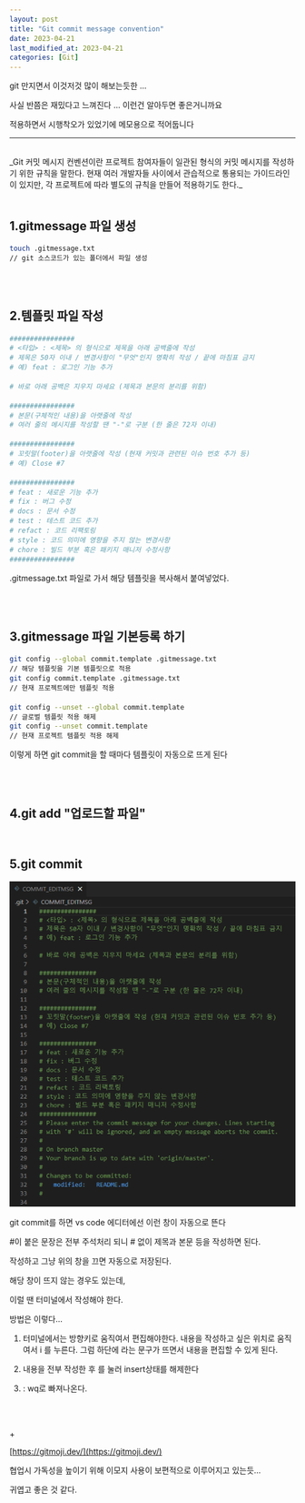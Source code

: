 ```yaml
---
layout: post
title: "Git commit message convention"
date: 2023-04-21
last_modified_at: 2023-04-21
categories: [Git]
---
```


git 만지면서 이것저것 많이 해보는듯한 ...

사실 반쯤은 재밌다고 느껴진다 ... 이런건 알아두면 좋은거니까요

적용하면서 시행착오가 있었기에 메모용으로 적어둡니다

---

<br>
_Git 커밋 메시지 컨벤션이란 프로젝트 참여자들이 일관된 형식의 커밋 메시지를 작성하기 위한 규칙을 말한다. 현재 여러 개발자들 사이에서 관습적으로 통용되는 가이드라인이 있지만, 각 프로젝트에 따라 별도의 규칙을 만들어 적용하기도 한다._
<br><br>

## 1.gitmessage 파일 생성

```bash
touch .gitmessage.txt
// git 소스코드가 있는 폴더에서 파일 생성
```

<br><br>

## 2.템플릿 파일 작성

```bash
################
# <타입> : <제목> 의 형식으로 제목을 아래 공백줄에 작성
# 제목은 50자 이내 / 변경사항이 "무엇"인지 명확히 작성 / 끝에 마침표 금지
# 예) feat : 로그인 기능 추가

# 바로 아래 공백은 지우지 마세요 (제목과 본문의 분리를 위함)

################
# 본문(구체적인 내용)을 아랫줄에 작성
# 여러 줄의 메시지를 작성할 땐 "-"로 구분 (한 줄은 72자 이내)

################
# 꼬릿말(footer)을 아랫줄에 작성 (현재 커밋과 관련된 이슈 번호 추가 등)
# 예) Close #7

################
# feat : 새로운 기능 추가
# fix : 버그 수정
# docs : 문서 수정
# test : 테스트 코드 추가
# refact : 코드 리팩토링
# style : 코드 의미에 영향을 주지 않는 변경사항
# chore : 빌드 부분 혹은 패키지 매니저 수정사항
################
```

.gitmessage.txt 파일로 가서 해당 템플릿을 복사해서 붙여넣었다.

<br><br>

## 3.gitmessage 파일 기본등록 하기

```bash
git config --global commit.template .gitmessage.txt
// 해당 템플릿을 기본 템플릿으로 적용
git config commit.template .gitmessage.txt
// 현재 프로젝트에만 템플릿 적용

git config --unset --global commit.template
// 글로벌 템플릿 적용 해제
git config --unset commit.template
// 현재 프로젝트 템플릿 적용 해제
```

이렇게 하면 git commit을 할 때마다 템플릿이 자동으로 뜨게 된다

<br><br>

## 4.git add "업로드할 파일"

<br>

## 5.git commit

<img src="/img/image.png" alt="go"><br/>

git commit를 하면 vs code 에디터에선 이런 창이 자동으로 뜬다

#이 붙은 문장은 전부 주석처리 되니 # 없이 제목과 본문 등을 작성하면 된다.

작성하고 그냥 위의 창을 끄면 자동으로 저장된다.

해당 창이 뜨지 않는 경우도 있는데,

이럴 땐 터미널에서 작성해야 한다.

방법은 이렇다...

1. 터미널에서는 방향키로 움직여서 편집해야한다. 내용을 작성하고 싶은 위치로 움직여서 i 를 누른다. 그럼 하단에 <INSERT>라는 문구가 뜨면서 내용을 편집할 수 있게 된다.

2. 내용을 전부 작성한 후 <ESC>를 눌러 insert상태를 해제한다

3. : wq로 빠져나온다.

<br><br>

​\+

[https://gitmoji.dev/](https://gitmoji.dev/)

협업시 가독성을 높이기 위해 이모지 사용이 보편적으로 이루어지고 있는듯...

귀엽고 좋은 것 같다.
